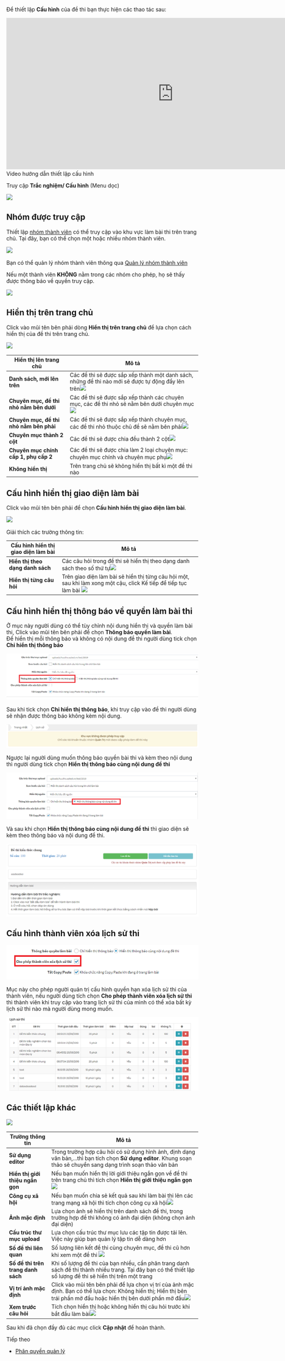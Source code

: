 Để thiết lập **Cấu hình** của đề thi bạn thực hiện các thao tác sau:

<div class="video-container">
	<iframe width="875" height="398" src="https://www.youtube.com/embed/9m8ngqvwDlo" 	frameborder="0" allow="accelerometer; autoplay; encrypted-media; gyroscope; picture-in-picture" allowfullscreen></iframe>
</div> 
<div class="text-center text-italic">Video hướng dẫn thiết lập cấu hình</div>

Truy cập **Trắc nghiệm/ Cấu hình** (Menu dọc)

![](./images/test/cau-hinh-21.png)

## Nhóm được truy cập
 
Thiết lập [nhóm thành viên](/system/#quan-ly-nhom-thanh-vien) có thể truy cập vào khu vực làm bài thi trên trang chủ. Tại đây, bạn có thể chọn một hoặc nhiều nhóm thành viên.

![](./images/test/cau-hinh-1.png)

Bạn có thể quản lý nhóm thành viên thông qua [Quản lý nhóm thành viên](/system/#quan-ly-nhom-thanh-vien)

Nếu một thành viên **KHÔNG** nằm trong các nhóm cho phép, họ sẽ thấy được thông báo về quyền truy cập.

![](./images/test/cau-hinh-15.png)

## Hiển thị trên trang chủ

Click vào mũi tên bên phải dòng **Hiển thị trên trang chủ** để lựa chọn cách hiển thị của đề thi trên trang chủ. 

![](./images/test/cau-hinh-16.png)

| **Hiển thị lên trang chủ** | **Mô tả** |
| ---------------------------| --------- |
| **Danh sách, mới lên trên** | Các đề thi sẽ được sắp xếp thành một danh sách, những đề thi nào mới sẽ được tự động đẩy lên trên![](./images/test/cau-hinh-3.png) |
| **Chuyên mục, đề thi nhỏ nằm bên dưới** | Các đề thi sẽ được sắp xếp thành các chuyên mục, các đề thi nhỏ sẽ nằm bên dưới chuyên mục![](./images/test/cau-hinh-4.png) |
| **Chuyên mục, đề thi nhỏ nằm bên phải** | Các đề thi sẽ được sắp xếp thành chuyên mục, các đề thi nhỏ thuộc chủ đề sẽ nằm bên phải![](./images/test/cau-hinh-5.png) |
| **Chuyên mục thành 2 cột** | Các đề thi sẽ được chia đều thành 2 cột![](./images/test/cau-hinh-6.png) | 
| **Chuyên mục chính cấp 1, phụ cấp 2** | Các đề thi sẽ được chia làm 2 loại chuyên mục: chuyên mục chính và chuyên mục phụ![](./images/test/cau-hinh-7.png) |
| **Không hiển thị** | Trên trang chủ sẽ không hiển thị bất kì một đề thi nào |

## Cấu hình hiển thị giao diện làm bài

Click vào mũi tên bên phải để chọn **Cấu hình hiển thị giao diện làm bài**. 

![](./images/test/cau-hinh-17.png)

Giải thích các trường thông tin: 

| **Cấu hình hiển thị giao diện làm bài** | **Mô tả** | 
| --------------------------------------- | --------- | 
| **Hiển thị theo dạng danh sách** |  Các câu hỏi trong đề thi sẽ hiển thị theo dạng danh sách theo số thứ tự![](./images/test/cau-hinh-9.png) | 
| **Hiển thị từng câu hỏi** | Trên giao diện làm bài sẽ hiển thị từng câu hỏi một, sau khi làm xong một cậu, click Kế tiếp để tiếp tục làm bài ![](./images/test/cau-hinh-19.png) | 

## Cấu hình hiển thị thông báo về quyền làm bài thi 

Ở mục này người dùng có thể tùy chỉnh nội dung hiển thị và quyền làm bài thi, Click vào mũi tên bên phải để chọn **Thông báo quyền làm bài**.  
Để hiển thị mỗi thông báo và không có nội dung đề thi người dùng tick chọn **Chỉ hiển thị thông báo**

![](./images/test/cau-hinh-thong-bao-quyen-lam-bai-thi-1.png)

Sau khi tick chọn **Chỉ hiển thị thông báo**, khi truy cập vào đề thi người dùng sẽ nhận được thông báo không kèm nội dung.

![](./images/test/cau-hinh-thong-bao-quyen-lam-bai-thi-2.png)

Ngược lại người dùng muốn thông báo quyền bài thi và kèm theo nội dung thì người dùng tick chọn **Hiển thị thông báo cùng nội dung đề thi** 

![](./images/test/cau-hinh-thong-bao-quyen-lam-bai-thi-3.png)

Và sau khi chọn **Hiển thị thông báo cùng nội dung đề thi** thì giao diện sẽ kèm theo thông báo và nội dung đề thi.

![](./images/test/cau-hinh-thong-bao-quyen-lam-bai-thi-4.png)

## Cấu hình thành viên xóa lịch sử thi

![](./images/test/xoa-lich-su-thi.png)

Mục này cho phép người quản trị cấu hình quyền hạn xóa lịch sử thi của thành viên, nếu người dùng tích chọn **Cho phép thành viên xóa lịch sử thi** thì thành viên khi truy cập vào trang lịch sử thi của mình có thể xóa bất kỳ lịch sử thi nào mà người dùng mong muốn.

![](./images/test/xoa-lich-su-thi2.png)

## Các thiết lập khác 

![](./images/test/cau-hinh-11.png)

| **Trường thông tin** | **Mô tả** | 
| -------------------- | --------- | 
| **Sử dụng editor** | Trong trường hợp câu hỏi có sử dụng hình ảnh, định dạng văn bản,...thì bạn tích chọn **Sử dụng editor**. Khung soạn thảo sẽ chuyển sang dạng trình soạn thảo văn bản |
| **Hiển thị giới thiệu ngắn gọn** | Nếu bạn muốn hiển thị lời giới thiệu ngắn gọn về đề thi trên trang chủ thì tích chọn **Hiển thị giới thiệu ngắn gọn**![](./images/test/cau-hinh-12.png) |
| **Công cụ xã hội** | Nếu bạn muốn chia sẻ kết quả sau khi làm bài thi lên các trang mạng xã hội thì tích chọn công cụ xã hội![](./images/test/cau-hinh-13.png) | 
| **Ảnh mặc định** | Lựa chọn ảnh sẽ hiển thị trên danh sách đề thi, trong trường hợp đề thi không có ảnh đại diện (không chọn ảnh đại diện) | 
| **Cấu trúc thư mục upload** | Lựa chọn cấu trúc thư mục lưu các tập tin được tải lên. Việc này giúp bạn quản lý tập tin dễ dàng hơn |
| **Số đề thi liên quan** | Số lượng liên kết đề thi cùng chuyên mục, đề thi cũ hơn khi xem một đề thi ![](./images/test/cau-hinh-22.png) |
| **Số đề thi trên trang danh sách** | Khi số lượng đề thi của bạn nhiều, cần phân trang danh sách đề thi thành nhiều trang. Tại đây bạn có thể thiết lập số lượng đề thi sẽ hiển thị trên một trang |
| **Vị trí ảnh mặc định** | Click vào mũi tên bên phải để lựa chọn vị trí của ảnh mặc định. Bạn có thể lựa chọn: Không hiển thị; Hiển thị bên trái phần mở đầu hoặc hiển thị bên dưới phần mở đầu![](./images/test/cau-hinh-18.png) |
| **Xem trước câu hỏi** | Tích chọn hiển thị hoặc không hiển thị câu hỏi trước khi bắt đầu làm bài![](./images/test/tinh-nang-moi) |
 
Sau khi đã chọn đầy đủ các mục click **Cập nhật** để hoàn thành. 

<p class="title">Tiếp theo</p>

- [Phân quyền quản lý](/phan-quyen-quan-ly/)